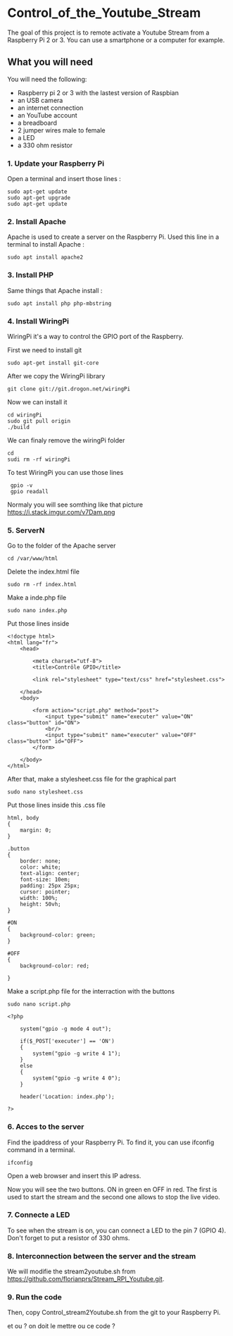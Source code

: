 # Control_of_the_Youtube_Stream

The goal of this project is to remote activate a Youtube Stream from a Raspberry Pi 2 or 3. You can use a smartphone or a computer for example.


## What you will need 

You will need the following: 

- Raspberry pi 2 or 3 with the lastest version of Raspbian
- an USB camera
- an internet connection
- an YouTube account
- a breadboard
- 2 jumper wires male to female 
- a LED
- a 330 ohm resistor

### 1. Update your Raspberry Pi

Open a terminal and insert those lines : 

```
sudo apt-get update 
sudo apt-get upgrade
sudo apt-get update
```

### 2. Install Apache

Apache is used to create a server on the Raspberry Pi. Used this line in a terminal to install Apache : 

```
sudo apt install apache2
```

### 3. Install PHP

Same things that Apache install : 

```
sudo apt install php php-mbstring
```

### 4. Install WiringPi

WiringPi it's a way to control the GPIO port of the Raspberry.

First we need to install git

``` 
sudo apt-get install git-core
```

After we copy the WiringPi library 

```
git clone git://git.drogon.net/wiringPi
```

Now we can install it

```
cd wiringPi
sudo git pull origin
./build
```

We can finaly remove the wiringPi folder 
```
cd 
sudi rm -rf wiringPi
```

To test WiringPi you can use those lines

```
 gpio -v
 gpio readall
```

Normaly you will see somthing like that picture https://i.stack.imgur.com/v7Dam.png 

### 5. ServerN

Go to the folder of the Apache server

```
cd /var/www/html
```

Delete the index.html file

```
sudo rm -rf index.html
```

Make a inde.php file

```
sudo nano index.php
```

Put those lines inside

```
<!doctype html>
<html lang="fr">
    <head>
        
        <meta charset="utf-8">
        <title>Contrôle GPIO</title>
        
        <link rel="stylesheet" type="text/css" href="stylesheet.css">
        
    </head>
    <body>
        
        <form action="script.php" method="post">
            <input type="submit" name="executer" value="ON" class="button" id="ON">
            <br/>
            <input type="submit" name="executer" value="OFF" class="button" id="OFF">
        </form>
        
    </body>
</html>
```

After that, make a stylesheet.css file for the graphical part

```
sudo nano stylesheet.css
```

Put those lines inside this .css file

```
html, body
{
    margin: 0;
}

.button 
{
    border: none;
    color: white;
    text-align: center;
    font-size: 10em;
    padding: 25px 25px;
    cursor: pointer;
    width: 100%;
    height: 50vh;
}

#ON
{
    background-color: green;
}

#OFF
{
    background-color: red;
    
}
```


Make a script.php file for the interraction with the buttons

```
sudo nano script.php
```

```
<?php

    system("gpio -g mode 4 out");
    
    if($_POST['executer'] == 'ON')
    {
        system("gpio -g write 4 1");
    }
    else
    {
        system("gpio -g write 4 0");
    }

    header('Location: index.php');
    
?>
```

### 6. Acces to the server

Find the ipaddress of your Raspberry Pi.
To find it, you can use ifconfig command in a terminal.

```
ifconfig
```

Open a web browser and insert this IP adress.

Now you will see the two buttons. ON in green en OFF in red. The first is used to start the stream and the second one allows to stop the live video.   

### 7. Connecte a LED

To see when the stream is on, you can connect a LED to the pin 7 (GPIO 4). Don't forget to put a resistor of 330 ohms. 

### 8. Interconnection between the server and the stream 

We will modifie the stream2youtube.sh from https://github.com/florianprs/Stream_RPI_Youtube.git.

### 9. Run the code

Then, copy Control_stream2Youtube.sh from the git to your Raspberry Pi. 

$$$$ et ou ? on doit le mettre ou ce code ? 
